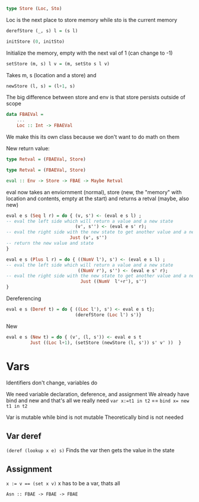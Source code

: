 ```haskell
type Store (Loc, Sto)
```

Loc is the next place to store memory while sto is the current memory

```haskell
derefStore (_, s) l = (s l)
```

```haskell 
initStore (0, initSto)
```
Initialize the memory, empty with the next val of 1 (can change to -1)


```haskell
setStore (m, s) l v = (m, setSto s l v)
```
Takes m, s (location and a store) and 

```haskell
newStore (l, s) = (l+1, s)
```

The big difference between store and env is that store persists outside of scope

```haskell 
data FBAEVal =
	...
	Loc :: Int -> FBAEVal
```
We make this its own class because we don't want to do math on them


New return value:
```haskell
type Retval = (FBAEVal, Store)
```


```haskell
type Retval = (FBAEVal, Store)

eval :: Env -> Store -> FBAE -> Maybe Retval
```
eval now takes an enviornment (normal), store (new, the "memory" with location and contents, empty at the start) and returns a retval (maybe, also new)

```haskell
eval e s (Seq l r) = do { (v, s') <- (eval e s l) ;
-- eval the left side which will return a value and a new state
						  (v', s'') <- (eval e s' r);
-- eval the right side with the new state to get another value and a new new state
						Just (v', s'')
-- return the new value and state
}
```


```haskell
eval e s (Plus l r) = do { ((NumV l'), s') <- (eval e s l) ;
-- eval the left side which will return a value and a new state
						   ((NumV r'), s'') <- (eval e s' r);
-- eval the right side with the new state to get another value and a new new state
							Just ((NumV  l'+r'), s'')
}
```


Dereferencing
```haskell
eval e s (Deref t) = do { ((Loc l'), s') <- eval e s t};
						  (derefStore (Loc l') s')}
```


New 
```haskell
eval e s (New t) = do { (v', (l, s')) <- eval e s t
		 Just ((Loc l+1), (setStore (newStore (l, s')) s' v' ))  }
```


# Vars
Identifiers don't change, variables do

We need variable declaration, deference, and assignment
We already have bind and new and that's all we really need
`var x:=t1 in t2` == `bind x= new t1 in t2`

Var is mutable while bind is not mutable
	Theoretically bind is not needed


## Var deref
`(deref (lookup x e) s)`
	Finds the var then gets the value in the state


## Assignment
`x := v == (set x v)`
x has to be a var, thats all

```
Asn :: FBAE -> FBAE -> FBAE
```